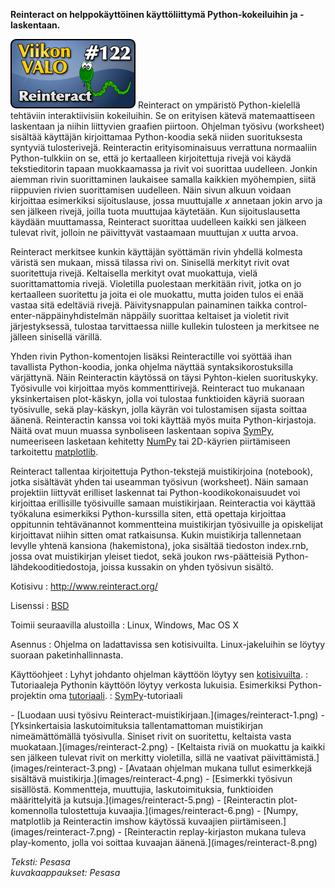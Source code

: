 <!--
Title: 3x18 Reinteract - Viikon VALO #122
Date: 2013/04/28
Pageimage: valo122-reinteract.png
Tags: Linux,Windows,Mac OS X,Matematiikka,Ohjelmointi,Tiede,Opiskelu,Opetus
-->

**Reinteract on helppokäyttöinen käyttöliittymä Python-kokeiluihin ja
-laskentaan.**

![](images/valo122-reinteract.png "fig:valo122-reinteract.png") Reinteract on
ympäristö Python-kielellä tehtäviin interaktiivisiin kokeiluihin. Se on
erityisen kätevä matemaattiseen laskentaan ja niihin liittyvien graafien
piirtoon. Ohjelman työsivu (worksheet) sisältää käyttäjän kirjoittamaa
Python-koodia sekä niiden suorituksesta syntyviä tulosterivejä.
Reinteractin erityisominaisuus verrattuna normaaliin Python-tulkkiin on
se, että jo kertaalleen kirjoitettuja rivejä voi käydä tekstieditorin
tapaan muokkaamassa ja rivit voi suorittaa uudelleen. Jonkin aiemman
rivin suorittaminen laukaisee samalla kaikkien myöhempien, siitä
riippuvien rivien suorittamisen uudelleen. Näin sivun alkuun voidaan
kirjoittaa esimerkiksi sijoituslause, jossa muuttujalle *x* annetaan
jokin arvo ja sen jälkeen rivejä, joilla tuota muuttujaa käytetään. Kun
sijoituslausetta käydään muuttamassa, Reinteract suorittaa uudelleen
kaikki sen jälkeen tulevat rivit, jolloin ne päivittyvät vastaamaan
muuttujan *x* uutta arvoa.

Reinteract merkitsee kunkin käyttäjän syöttämän rivin yhdellä kolmesta
väristä sen mukaan, missä tilassa rivi on. Sinisellä merkityt rivit ovat
suoritettuja rivejä. Keltaisella merkityt ovat muokattuja, vielä
suorittamattomia rivejä. Violetilla puolestaan merkitään rivit, jotka on
jo kertaalleen suoritettu ja joita ei ole muokattu, mutta joiden tulos
ei enää vastaa sitä edeltäviä rivejä. Päivitysnappulan painaminen taikka
control-enter-näppäinyhdistelmän näppäily suorittaa keltaiset ja
violetit rivit järjestyksessä, tulostaa tarvittaessa niille kullekin
tulosteen ja merkitsee ne jälleen sinisellä värillä.

Yhden rivin Python-komentojen lisäksi Reinteractille voi syöttää ihan
tavallista Python-koodia, jonka ohjelma näyttää syntaksikorostuksilla
värjättynä. Näin Reinteractin käytössä on täysi Pyhton-kielen
suorituskyky. Työsivulle voi kirjoittaa myös kommenttirivejä. Reinteract
tuo mukanaan yksinkertaisen plot-käskyn, jolla voi tulostaa funktioiden
käyriä suoraan työsivulle, sekä play-käskyn, jolla käyrän voi
tulostamisen sijasta soittaa äänenä. Reinteractin kanssa voi toki
käyttää myös muita Python-kirjastoja. Näitä ovat muun muassa synboliseen
laskentaan sopiva [SymPy](http://sympy.org/en/index.html), numeeriseen
lasketaan kehitetty [NumPy](http://www.numpy.org/) tai 2D-käyrien
piirtämiseen tarkoitettu [matplotlib](http://matplotlib.org/).

Reinteract tallentaa kirjoitettuja Python-tekstejä muistikirjoina
(notebook), jotka sisältävät yhden tai useamman työsivun (worksheet).
Näin samaan projektiin liittyvät erilliset laskennat tai
Python-koodikokonaisuudet voi kirjoittaa erillisille työsivuille samaan
muistikirjaan. Reinteractia voi käyttää työkaluna esimerkiksi
Python-kurssilla siten, että opettaja kirjoittaa oppitunnin
tehtävänannot kommentteina muistikirjan työsivuille ja opiskelijat
kirjoittavat niihin sitten omat ratkaisunsa. Kukin muistikirja
tallennetaan levylle yhtenä kansiona (hakemistona), joka sisältää
tiedoston index.rnb, jossa ovat muistikirjan yleiset tiedot, sekä joukon
rws-päätteisiä Python-lähdekooditiedostoja, joissa kussakin on yhden
työsivun sisältö.

Kotisivu
:   <http://www.reinteract.org/>

Lisenssi
:   [BSD](http://fi.wikipedia.org/wiki/BSD-lisenssi)

Toimii seuraavilla alustoilla
:   Linux, Windows, Mac OS X

Asennus
:   Ohjelma on ladattavissa sen kotisivuilta. Linux-jakeluihin se löytyy
    suoraan paketinhallinnasta.

Käyttöohjeet
:   Lyhyt johdanto ohjelman käyttöön löytyy sen
    [kotisivuilta](http://www.reinteract.org/documentation.html).
:   Tutoriaaleja Pythonin käyttöön löytyy verkosta lukuisia. Esimerkiksi
    Python-projektin oma
    [tutoriaali](http://docs.python.org/2/tutorial/).
:   [SymPy](http://docs.sympy.org/dev/tutorial/tutorial.en.html)-tutoriaali

<div class="psgallery" markdown="1">
-   [Luodaan uusi työsivu
    Reinteract-muistikirjaan.](images/reinteract-1.png)
-   [Yksinkertaisia laskutoimituksia tallentamattoman muistikirjan
    nimeämättömällä työsivulla. Siniset rivit on suoritettu, keltaista
    vasta muokataan.](images/reinteract-2.png)
-   [Keltaista riviä on muokattu ja kaikki sen jälkeen tulevat rivit on
    merkitty violetilla, sillä ne vaativat
    päivittämistä.](images/reinteract-3.png)
-   [Avataan ohjelman mukana tullut esimerkkejä sisältävä
    muistikirja.](images/reinteract-4.png)
-   [Esimerkki työsivun sisällöstä. Kommentteja, muuttujia,
    laskutoimituksia, funktioiden määrittelyitä ja
    kutsuja.](images/reinteract-5.png)
-   [Reinteractin plot-komennolla tulostettuja
    kuvaajia.](images/reinteract-6.png)
-   [Numpy, matplotlib ja Reinteractin imshow käytössä kuvaajien
    piirtämiseen.](images/reinteract-7.png)
-   [Reinteractin replay-kirjaston mukana tuleva play-komento, jolla voi
    soittaa kuvaajan äänenä.](images/reinteract-8.png)
</div>

*Teksti: Pesasa* <br />
*kuvakaappaukset: Pesasa*

